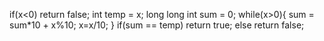if(x<0)
return false;
int temp = x;
long long int sum = 0;
while(x>0){
sum = sum*10 + x%10;
x=x/10;
}
if(sum == temp)
return true;
else
return false;